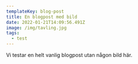```yaml
---
templateKey: blog-post
title: En blogpost med bild
date: 2022-01-21T14:09:56.491Z
image: /img/tavling.jpg
tags:
  - test
---
```

Vi testar en helt vanlig blogpost utan någon bild här.